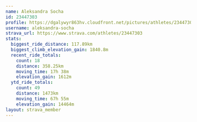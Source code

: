 ```yaml
---
name: Aleksandra Socha
id: 23447303
profile: https://dgalywyr863hv.cloudfront.net/pictures/athletes/23447303/14745546/4/large.jpg
username: aleksandra-socha
strava_url: https://www.strava.com/athletes/23447303
stats:
  biggest_ride_distance: 117.89km
  biggest_climb_elevation_gain: 1840.8m
  recent_ride_totals:
    count: 18
    distance: 358.25km
    moving_time: 17h 38m
    elevation_gain: 1612m
  ytd_ride_totals:
    count: 49
    distance: 1473km
    moving_time: 67h 55m
    elevation_gain: 14464m
layout: strava_member
--- 
```

